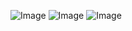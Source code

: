 ![Image](https://github.com/user-attachments/assets/3c9036a1-c4fa-4041-83a0-0bb0d91c1890)
![Image](https://github.com/user-attachments/assets/113d07bc-cad2-4995-a4cd-ca50ebb6600b)
![Image](https://github.com/user-attachments/assets/495e52a2-627e-45f6-8316-131a34b3cfcb)
